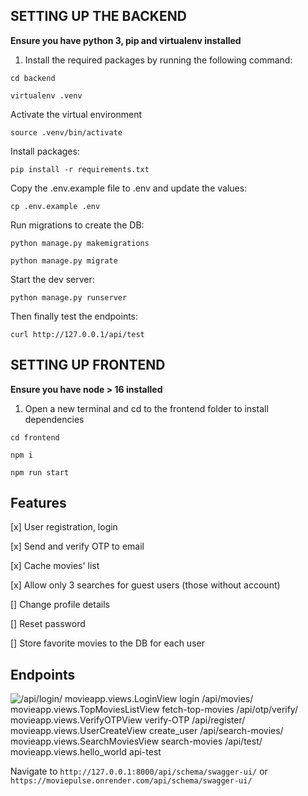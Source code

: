 ## SETTING UP THE BACKEND

**Ensure you have python 3, pip and virtualenv installed**

1. Install the required packages by running the following command:

```
cd backend
```

```
virtualenv .venv
```

Activate the virtual environment

```
source .venv/bin/activate
```

Install packages:

```
pip install -r requirements.txt
```

Copy the .env.example file to .env and update the values:

```
cp .env.example .env
```

Run migrations to create the DB:

```
python manage.py makemigrations
```

```
python manage.py migrate
```

Start the dev server:

```
python manage.py runserver
```

Then finally test the endpoints:

```
curl http://127.0.0.1/api/test
```

## SETTING UP FRONTEND

**Ensure you have node > 16 installed**

1. Open a new terminal and cd to the frontend folder to install dependencies

```
cd frontend
```

```
npm i
```

```
npm run start
```

## Features

[x] User registration, login

[x] Send and verify OTP to email

[x] Cache movies' list

[x] Allow only 3 searches for guest users (those without account)

[] Change profile details

[] Reset password

[] Store favorite movies to the DB for each user

## Endpoints

![/api/login/	movieapp.views.LoginView	login
/api/movies/	movieapp.views.TopMoviesListView	fetch-top-movies
/api/otp/verify/	movieapp.views.VerifyOTPView	verify-OTP
/api/register/	movieapp.views.UserCreateView	create_user
/api/search-movies/	movieapp.views.SearchMoviesView	search-movies
/api/test/	movieapp.views.hello_world	api-test](endpoints.png)

Navigate to `http://127.0.0.1:8000/api/schema/swagger-ui/` or `https://moviepulse.onrender.com/api/schema/swagger-ui/`
